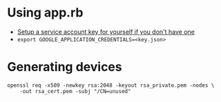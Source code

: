 # Using app.rb

- [Setup a service account key for yourself if you don't have one](https://console.cloud.google.com/apis/credentials/serviceaccountkey)
- `export GOOGLE_APPLICATION_CREDENTIALS=<key.json>`

# Generating devices

```
openssl req -x509 -newkey rsa:2048 -keyout rsa_private.pem -nodes \
    -out rsa_cert.pem -subj "/CN=unused"
```

